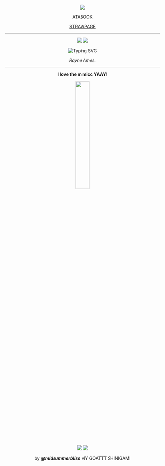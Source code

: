 <div align="center">

![](https://komarev.com/ghpvc/?username=w2e&color=000000&style=plastic&label=´◡`)

<a href="https://4phasmo.atabook.org/">ATABOOK</a></p>
<a href="https://phasmo.straw.page/">STRAWPAGE</a>

---

<img src="https://github.com/user-attachments/assets/c081c692-b7fd-4be9-89b3-5af9fd2e5199"/>
<img src="https://github.com/user-attachments/assets/cc097eb1-1bf1-45f7-b239-aa8b942976aa"/>

![Typing SVG](https://readme-typing-svg.demolab.com?font=Playfair+Display&color=000000&size=30&pause=2000&center=true&width=1550&lines="+I'm+planning+on+keeping+him+at+a+distance...+";"+As+long+as+I+can+build+a+world+in+which+he+can+be+happy...+";"+...Then,+the+choice+is+worth+it.+";"+...+";"+I+remember+when+you+used+to+come+crying+to+me+about+the+slightest+things.+";"+You've+grown+up...+";"+...Finn.+")

*Rayne Ames.*

---
**I love the mimicc YAAY!**

<img src="https://github.com/user-attachments/assets/85613f4e-d4ea-4ef7-8b72-b958f524408d" width="30%"/></p>
<img src="https://github.com/user-attachments/assets/fda02b21-386d-4bc4-80ee-bfdd0d1e352f"/> <img src="https://github.com/user-attachments/assets/d6c6b83a-f7e0-4806-8686-ef7af7c81df8"/>

by ***@midsummerbliss*** MY GOATTT SHINIGAMI
